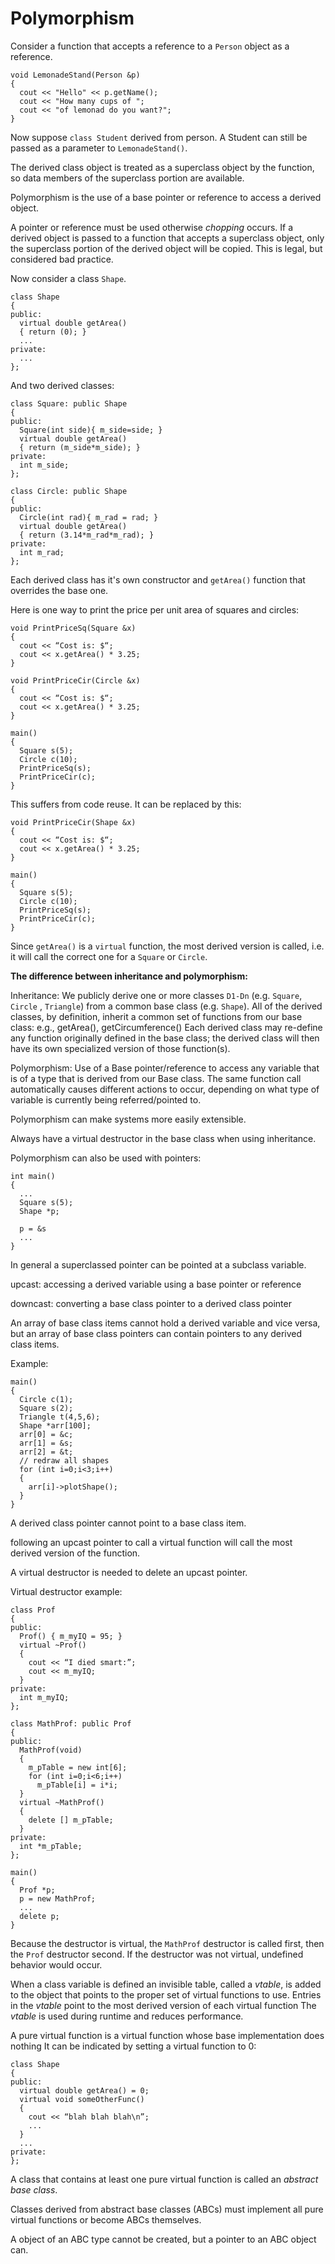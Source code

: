 # Polymorphism

Consider a function that accepts a reference to a ````Person```` object as a
reference.

```
void LemonadeStand(Person &p)
{
  cout << "Hello" << p.getName();
  cout << "How many cups of ";
  cout << "of lemonad do you want?";
}
```

Now suppose ```class Student``` derived from person. A Student can still be passed
as a parameter to ```LemonadeStand()```.

The derived class object is treated as a superclass object by the function, so
data members of the superclass portion are available.

Polymorphism is the use of a base pointer or reference to access a derived
object.

A pointer or reference must be used otherwise _chopping_ occurs. If a derived
object is passed to a function that accepts a superclass object, only the
superclass portion of the derived object will be copied. This is legal, but
considered bad practice.

Now consider a class ``` Shape ```.
```
class Shape
{
public:
  virtual double getArea()
  { return (0); }
  ...
private:
  ...
};
```
And two derived classes:
```
class Square: public Shape
{
public:
  Square(int side){ m_side=side; }
  virtual double getArea()
  { return (m_side*m_side); }
private:
  int m_side;
};
```
```
class Circle: public Shape
{
public:
  Circle(int rad){ m_rad = rad; }
  virtual double getArea()
  { return (3.14*m_rad*m_rad); }
private:
  int m_rad;
};
```
Each derived class has it's own constructor and ```getArea()``` function that
overrides the base one.

Here is one way to print the price per unit area of squares and circles:
```
void PrintPriceSq(Square &x)
{
  cout << “Cost is: $“;
  cout << x.getArea() * 3.25;
}

void PrintPriceCir(Circle &x)
{
  cout << “Cost is: $“;
  cout << x.getArea() * 3.25;
}

main()
{
  Square s(5);
  Circle c(10);
  PrintPriceSq(s);
  PrintPriceCir(c);
}
```

This suffers from code reuse. It can be replaced by this:
```
void PrintPriceCir(Shape &x)
{
  cout << “Cost is: $“;
  cout << x.getArea() * 3.25;
}

main()
{
  Square s(5);
  Circle c(10);
  PrintPriceSq(s);
  PrintPriceCir(c);
}
```
Since ```getArea()``` is a ```virtual``` function, the most derived version is
called, i.e. it will call the correct one for a ```Square``` or ```Circle```.

**The difference between inheritance and polymorphism:**

Inheritance: We publicly derive one or more classes ```D1-Dn``` (e.g. ```Square```, ```Circle``` , ```Triangle```)
from a common base class (e.g. ```Shape```). All of the derived classes,
by definition, inherit a common set of functions from our base class: e.g., getArea(),
getCircumference() Each derived class may re-define any function originally defined
in the base class; the derived class will then have its own specialized version
of those function(s).

Polymorphism: Use of a Base pointer/reference to access any variable that is of a
type that is derived from our Base class. The same function call automatically
causes different actions to occur, depending on what type of variable is currently
being referred/pointed to.

Polymorphism can make systems more easily extensible.

Always have a virtual destructor in the base class when using inheritance.

Polymorphism can also be used with pointers:
```
int main()
{
  ...
  Square s(5);
  Shape *p;

  p = &s
  ...
}
```
In general a superclassed pointer can be pointed at a subclass variable.

upcast: accessing a derived variable using a base pointer or reference

downcast: converting a base class pointer to a derived class pointer

An array of base class items cannot hold a derived variable and vice versa, but
an array of base class pointers can contain pointers to any derived class items.

Example:
```
main()
{
  Circle c(1);
  Square s(2);
  Triangle t(4,5,6);
  Shape *arr[100];
  arr[0] = &c;
  arr[1] = &s;
  arr[2] = &t;
  // redraw all shapes
  for (int i=0;i<3;i++)
  {
    arr[i]->plotShape();
  }
}
```

A derived class pointer cannot point to a base class item.

following an upcast pointer to call a virtual function will call the most derived
version of the function.

A virtual destructor is needed to delete an upcast pointer.

Virtual destructor example:
```
class Prof
{
public:
  Prof() { m_myIQ = 95; }
  virtual ~Prof()
  {
    cout << “I died smart:”;
    cout << m_myIQ;
  }
private:
  int m_myIQ;
};
```
```
class MathProf: public Prof
{
public:
  MathProf(void)
  {
    m_pTable = new int[6];
    for (int i=0;i<6;i++)
      m_pTable[i] = i*i;
  }
  virtual ~MathProf()
  {
    delete [] m_pTable;
  }
private:
  int *m_pTable;
};
```
```
main()
{
  Prof *p;
  p = new MathProf;
  ...
  delete p;
}
```

Because the destructor is virtual, the ```MathProf``` destructor is called first,
then the ```Prof``` destructor second. If the destructor was not virtual,
undefined behavior would occur.

When a class variable is defined an invisible table, called a _vtable_, is added
to the object that points to the proper set of virtual functions to use.
Entries in the _vtable_ point to the most derived version of each virtual function
The _vtable_ is used during runtime and reduces performance.

A pure virtual function is a virtual function whose base implementation does nothing
It can be indicated by setting a virtual function to 0:
```
class Shape
{
public:
  virtual double getArea() = 0;
  virtual void someOtherFunc()
  {
    cout << “blah blah blah\n”;
    ...
  }
  ...
private:
};
```

A class that contains at least one pure virtual function is called an _abstract
base class_.

Classes derived from abstract base classes (ABCs) must implement all pure virtual
functions or become ABCs themselves.

A object of an ABC type cannot be created, but a pointer to an ABC object can.
